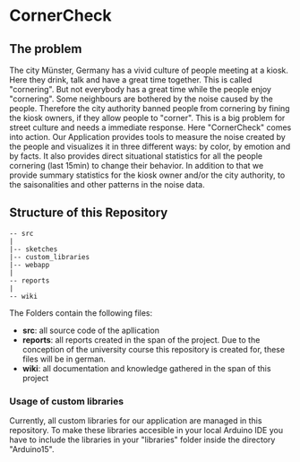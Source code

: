 # CornerCheck

## The problem
The city Münster, Germany has a vivid culture of people meeting at a kiosk. Here they drink, talk and have a great time together. This is called "cornering". But not everybody has a great time while the people enjoy "cornering". Some neighbours are bothered by the noise caused by the people. Therefore the city authority banned people from cornering by fining the kiosk owners, if they allow people to "corner".
This is a big problem for street culture and needs a immediate response. Here "CornerCheck" comes into action. Our Application provides tools to measure the noise created by the people and visualizes it in three different ways: by color, by emotion and by facts. 
It also provides direct situational statistics for all the people cornering (last 15min) to change their behavior. In addition to that we provide summary statistics for the kiosk owner and/or the city authority, to the saisonalities and other patterns in the noise data.


## Structure of this Repository

```
-- src
|
|-- sketches
|-- custom_libraries
|-- webapp
|
-- reports
|
-- wiki 
```

The Folders contain the following files:
- **src**: all source code of the apllication
- **reports**: all reports created in the span of the project. Due to the conception of the university course this repository is created for, these files will be in german.
- **wiki**: all documentation and knowledge gathered in the span of this project

### Usage of custom libraries
Currently, all custom libraries for our application are managed in this repository. To make these libraries accesible in your local Arduino IDE you have to include the libraries in your "libraries" folder inside the directory "Arduino15".
